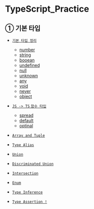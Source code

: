 # TypeScript_Practice

## ① 기본 타입</a>

- <a href="./1-Types/1-1-basic.ts"> `기본 타입 정리`

  - number
  - string
  - booean
  - undefined
  - null
  - unknown
  - any
  - void
  - never
  - object

- <a href="./1-Types/1-2-function.ts"> `JS -> TS` `함수 타입`

  - spread
  - default
  - optinal

- <a href="./1-Types/1-3-array.ts"> `Array and Tuple`

- <a href="./1-Types/1-4-alias.ts"> `Type Alias`

- <a href="./1-Types/1-5-union.ts"> `Union`

- <a href="./1-Types/1-6-discriminated.ts"> `Discriminated Union`

- <a href="./1-Types/1-7-intersection.ts"> `Intersection`

- <a href="./1-Types/1-8-enum.ts"> `Enum`

- <a href="./1-Types/1-9-inference.ts"> `Type Inference`

- <a href="./1-Types/1-10-assertion.ts"> `Type Assertion !`
